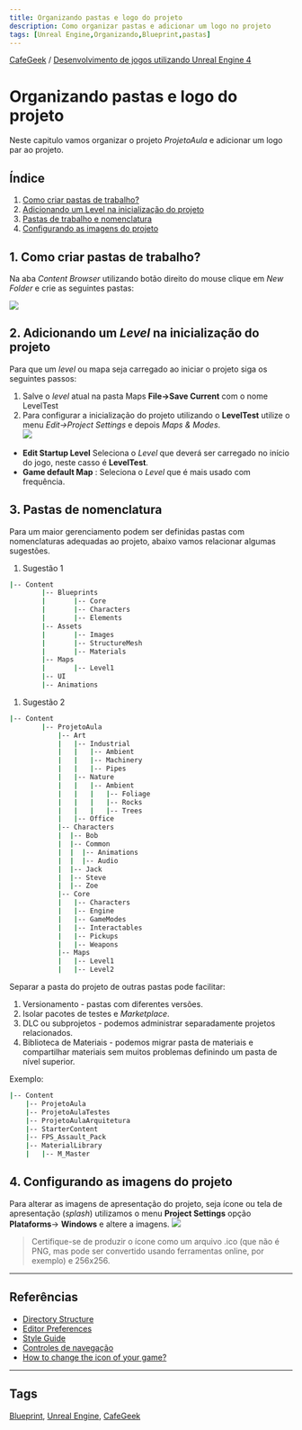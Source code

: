 ```yaml
---
title: Organizando pastas e logo do projeto
description: Como organizar pastas e adicionar um logo no projeto
tags: [Unreal Engine,Organizando,Blueprint,pastas]
---
```


[CafeGeek](https://myerco.github.io/unreal-engine)  / [Desenvolvimento de jogos utilizando Unreal Engine 4](https://myerco.github.io/CafeGeek/ue4_blueprint/index.html)

# Organizando pastas e logo do projeto  
Neste capitulo vamos organizar o projeto *ProjetoAula* e adicionar um logo par ao projeto.

## Índice
1. [Como criar pastas de trabalho?](#1)
1. [Adicionando um Level na inicialização do projeto](#2)
1. [Pastas de trabalho e nomenclatura](#3)
1. [Configurando as imagens do projeto](#4)

<a name="1"></a>
## 1. Como criar pastas de trabalho?
Na aba *Content Browser* utilizando botão direito do mouse clique em *New Folder* e crie as seguintes pastas:   

![](https://myerco.github.io/CafeGeek/imagens/projeto/blueprint_content.jpg)

<a name="2"></a>
## 2. Adicionando um *Level* na inicialização do projeto
Para que um *level* ou mapa seja carregado ao iniciar o projeto siga os seguintes passos:  
1. Salve o *level* atual na pasta Maps **File->Save Current** com o nome LevelTest
1. Para configurar a inicialização do projeto utilizando o **LevelTest** utilize o menu *Edit->Project Settings* e depois *Maps & Modes*.   
![](https://myerco.github.io/CafeGeek/imagens/projeto/blueprint_maps_modes.jpg)
- **Edit Startup Level** Seleciona o *Level* que deverá ser carregado no início do jogo, neste casso é **LevelTest**.
- **Game default Map** : Seleciona o *Level* que é mais usado com frequência.

## 3. Pastas de nomenclatura
Para um maior gerenciamento podem ser definidas pastas com nomenclaturas adequadas ao projeto, abaixo vamos relacionar algumas sugestões.

1. Sugestão 1
```bash
|-- Content
		|-- Blueprints
		|		|-- Core
		|		|-- Characters
		|		|-- Elements
		|-- Assets
		|		|-- Images
		|		|-- StructureMesh
		|		|-- Materials
		|-- Maps
		|		|-- Level1
		|-- UI
		|-- Animations
```

1. Sugestão 2
```bash
|-- Content
		|-- ProjetoAula
			|-- Art
			|	|-- Industrial
			|	|	|-- Ambient
			|	|	|-- Machinery
			|	|	|-- Pipes
			|	|-- Nature
			|	|	|-- Ambient
			|	|	|	|-- Foliage
			|	|	|	|-- Rocks
			|	|	|	|-- Trees
			|	|-- Office
			|-- Characters
			|  |-- Bob
			|  |-- Common
			|  |  |-- Animations
			|  |  |-- Audio
			|  |-- Jack
			|  |-- Steve
			|  |-- Zoe						
			|-- Core
			|	|-- Characters
			|	|-- Engine
			|	|-- GameModes
			|	|-- Interactables
			|	|-- Pickups
			|	|-- Weapons
			|-- Maps
			|	|-- Level1
			|	|-- Level2
```
Separar a pasta do projeto de outras pastas pode facilitar:
1. Versionamento - pastas com diferentes versões.
1. Isolar pacotes de testes e *Marketplace*.
1. DLC ou subprojetos - podemos administrar separadamente projetos relacionados.
1. Biblioteca de Materiais - podemos migrar pasta de materiais e compartilhar materiais sem muitos problemas definindo um pasta de nível superior.

Exemplo:
```bash
|-- Content
	|-- ProjetoAula
	|-- ProjetoAulaTestes
	|-- ProjetoAulaArquitetura
	|-- StarterContent
	|-- FPS_Assault_Pack
	|-- MaterialLibrary
	|	|-- M_Master
```		

<a name="4"></a>
## 4. Configurando as imagens  do projeto
Para alterar as imagens de apresentação do projeto, seja ícone ou tela de apresentação (*splash*) utilizamos o menu **Project Settings** opção **Plataforms**-> **Windows** e altere a imagens.
![](https://myerco.github.io/CafeGeek/imagens/projeto/blueprint_project_icon.jpg)

> Certifique-se de produzir o ícone como um arquivo .ico (que não é PNG, mas pode ser convertido usando ferramentas online, por exemplo) e 256x256.

***
## Referências
- [Directory Structure](https://docs.unrealengine.com/en-US/Engine/Basics/DirectoryStructure/index.html)  
- [Editor Preferences](https://docs.unrealengine.com/en-US/Engine/UI/index.html)  
- [Style Guide](https://github.com/Allar/ue4-style-guide/blob/master/README.md)  
- [Controles de navegação](https://docs.unrealengine.com/en-US/Engine/UI/LevelEditor/Viewports/ViewportControls/index.html)
- [How to change the icon of your game?](https://answers.unrealengine.com/questions/397901/how-to-change-the-icon-of-your-game.html)

***
## Tags
[Blueprint](https://myerco.github.io/CafeGeek/ue4_blueprint/blueprint.html), [Unreal Engine](https://myerco.github.io/CafeGeek/ue4_blueprint/index.html), [CafeGeek](https://myerco.github.io/CafeGeek/)
